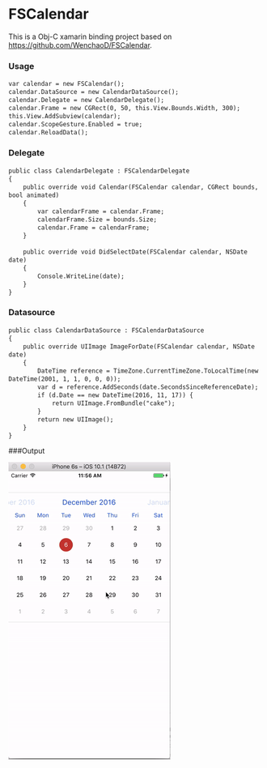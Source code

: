 # FSCalendar

This is a Obj-C xamarin binding project based on https://github.com/WenchaoD/FSCalendar.

### Usage

```
var calendar = new FSCalendar();
calendar.DataSource = new CalendarDataSource();
calendar.Delegate = new CalendarDelegate();
calendar.Frame = new CGRect(0, 50, this.View.Bounds.Width, 300);
this.View.AddSubview(calendar);
calendar.ScopeGesture.Enabled = true;
calendar.ReloadData();
```

### Delegate

```
public class CalendarDelegate : FSCalendarDelegate
{
	public override void Calendar(FSCalendar calendar, CGRect bounds, bool animated)
	{
		var calendarFrame = calendar.Frame;
		calendarFrame.Size = bounds.Size;
		calendar.Frame = calendarFrame;
	}

	public override void DidSelectDate(FSCalendar calendar, NSDate date)
	{
		Console.WriteLine(date);
	}
}
```

### Datasource 

```
public class CalendarDataSource : FSCalendarDataSource
{
	public override UIImage ImageForDate(FSCalendar calendar, NSDate date)
	{
		DateTime reference = TimeZone.CurrentTimeZone.ToLocalTime(new DateTime(2001, 1, 1, 0, 0, 0));
		var d = reference.AddSeconds(date.SecondsSinceReferenceDate);
		if (d.Date == new DateTime(2016, 11, 17)) {
			return UIImage.FromBundle("cake");
		}
		return new UIImage();
	}
}
```

###Output

![](https://github.com/guntidheerajkumar/FSCalendar/blob/master/FSCalendarOutput.gif)
